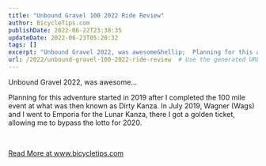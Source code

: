 ```yaml
---
title: "Unbound Gravel 100 2022 Ride Review"
author: BicycleTips.com
publishDate: 2022-06-22T23:38:35
updateDate: 2022-06-23T05:20:32
tags: []
excerpt: "Unbound Gravel 2022, was awesome&hellip;  Planning for this adventure started in 2019 after I completed the 100 mile event at what was then known as Dirty Kanza. In July 2019, Wagner (Wags) and I went to Emporia for the Lunar Kanza, there I got a golden ticket, allowing me to bypass the lotto for 2020.  &nbsp; "
url: /2022/unbound-gravel-100-2022-ride-review  # Use the generated URL with year
---
```

<p>Unbound Gravel 2022, was awesome&hellip;</p>  <p>Planning for this adventure started in 2019 after I completed the 100 mile event at what was then known as Dirty Kanza. In July 2019, Wagner (Wags) and I went to Emporia for the Lunar Kanza, there I got a golden ticket, allowing me to bypass the lotto for 2020.</p>  <p>&nbsp;</p>  <a href="https://www.bicycletips.com/unbound-gravel-2022-ride-review">Read More at www.bicycletips.com</a>
